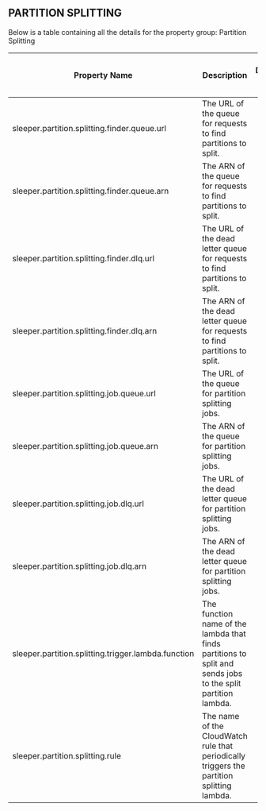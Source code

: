 ## PARTITION SPLITTING

Below is a table containing all the details for the property group: Partition Splitting

| Property Name                                       | Description                                                                                                  | Default Value | Run CdkDeploy When Changed |
|-----------------------------------------------------|--------------------------------------------------------------------------------------------------------------|---------------|----------------------------|
| sleeper.partition.splitting.finder.queue.url        | The URL of the queue for requests to find partitions to split.                                               |               | true                       |
| sleeper.partition.splitting.finder.queue.arn        | The ARN of the queue for requests to find partitions to split.                                               |               | true                       |
| sleeper.partition.splitting.finder.dlq.url          | The URL of the dead letter queue for requests to find partitions to split.                                   |               | true                       |
| sleeper.partition.splitting.finder.dlq.arn          | The ARN of the dead letter queue for requests to find partitions to split.                                   |               | true                       |
| sleeper.partition.splitting.job.queue.url           | The URL of the queue for partition splitting jobs.                                                           |               | true                       |
| sleeper.partition.splitting.job.queue.arn           | The ARN of the queue for partition splitting jobs.                                                           |               | true                       |
| sleeper.partition.splitting.job.dlq.url             | The URL of the dead letter queue for partition splitting jobs.                                               |               | true                       |
| sleeper.partition.splitting.job.dlq.arn             | The ARN of the dead letter queue for partition splitting jobs.                                               |               | true                       |
| sleeper.partition.splitting.trigger.lambda.function | The function name of the lambda that finds partitions to split and sends jobs to the split partition lambda. |               | true                       |
| sleeper.partition.splitting.rule                    | The name of the CloudWatch rule that periodically triggers the partition splitting lambda.                   |               | true                       |

